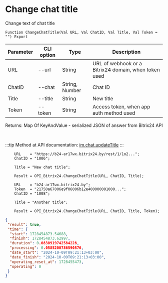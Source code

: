 ﻿---
sidebar_position: 7
---

# Change chat title
 Change text of chat title



`Function ChangeChatTitle(Val URL, Val ChatID, Val Title, Val Token = "") Export`

  | Parameter | CLI option | Type | Description |
  |-|-|-|-|
  | URL | --url | String | URL of webhook or a Bitrix24 domain, when token used |
  | ChatID | --chat | String, Number | Chat ID |
  | Title | --title | String | New title |
  | Token | --token | String | Access token, when app auth method used |

  
  Returns:  Map Of KeyAndValue - serialized JSON of answer from Bitrix24 API

<br/>

:::tip
Method at API documentation: [im.chat.updateTitle](https://dev.1c-bitrix.ru/learning/course/?COURSE_ID=93&LESSON_ID=12105)
:::
<br/>


```bsl title="Code example"
    URL    = "https://b24-ar17wx.bitrix24.by/rest/1/1o2...";
    ChatID = "1006";

    Title = "New chat title";

    Result = OPI_Bitrix24.ChangeChatTitle(URL, ChatID, Title);

    URL    = "b24-ar17wx.bitrix24.by";
    Token  = "21750a67006e9f06006b12e400000001000...";
    ChatID = "1008";

    Title = "Another title";

    Result = OPI_Bitrix24.ChangeChatTitle(URL, ChatID, Title, Token);
```
 



```json title="Result"
{
 "result": true,
 "time": {
  "start": 1728454873.54688,
  "finish": 1728454873.62997,
  "duration": 0.0830919742584228,
  "processing": 0.0585200786590576,
  "date_start": "2024-10-09T09:21:13+03:00",
  "date_finish": "2024-10-09T09:21:13+03:00",
  "operating_reset_at": 1728455473,
  "operating": 0
 }
}
```
